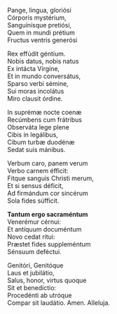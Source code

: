 Pange, lingua, gloriósi  
Córporis mystérium,  
Sanguinísque pretiósi,  
Quem in mundi prétium  
Fructus ventris generósi  

Rex effúdit géntium.  
Nobis datus, nobis natus  
Ex intácta Vírgine,  
Et in mundo conversátus,  
Sparso verbi sémine,  
Sui moras incolátus  
Miro clausit órdine.  

In suprémæ nocte coenæ  
Recúmbens cum frátribus  
Observáta lege plene  
Cibis in legálibus,  
Cibum turbæ duodénæ  
Sedat suis mánibus.  

Verbum caro, panem verum  
Verbo carnem éfficit:  
Fitque sanguis Christi merum,  
Et si sensus déficit,  
Ad firmándum cor sincérum  
Sola fides súfficit.

**Tantum ergo sacraméntum**  
Venerémur cérnui:  
Et antíquum documéntum  
Novo cedat rítui:  
Præstet fides suppleméntum  
Sénsuum deféctui.  

Genitóri, Genitóque  
Laus et jubilátio,  
Salus, honor, virtus quoque  
Sit et benedíctio:  
Procedénti ab utróque  
Compar sit laudátio. Amen. Alleluja.
